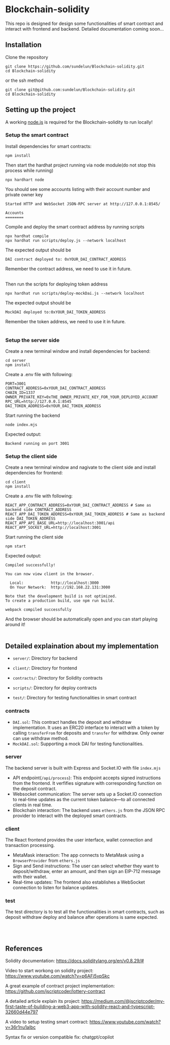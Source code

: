 # Blockchain-solidity

This repo is designed for design some functionalities of smart contract and interact with frontend and backend. Detailed documentation coming soon...

## Installation
Clone the repository
```shell
git clone https://github.com/sundelun/Blockchain-solidity.git
cd Blockchain-solidity
```
or the ssh method
```shell
git clone git@github.com:sundelun/Blockchain-solidity.git
cd Blockchain-solidity
```

## Setting up the project
A working [node.js](https://nodejs.org/en) is required for the Blockchain-solidity to run locally!

### Setup the smart contract
Install dependencies for smart contracts:
```shell
npm install
```

Then start the hardhat project running via node module(do not stop this process while running)
```shell
npx hardhart node
```

You should see some accounts listing with their account number and private owner key
```shell
Started HTTP and WebSocket JSON-RPC server at http://127.0.0.1:8545/

Accounts
========
```

Compile and deploy the smart contract address by running scripts
```shell
npx hardhat compile
npx hardhat run scripts/deploy.js --network localhost
```

The expected output should be
```shell
DAI contract deployed to: 0xYOUR_DAI_CONTRACT_ADDRESS
```
Remember the contract address, we need to use it in future.<br><br>

Then run the scripts for deploying token address
```shell
npx hardhat run scripts/deploy-mockDai.js --network localhost
```
The expected output should be
```shell
MockDAI deployed to:0xYOUR_DAI_TOKEN_ADDRESS
```
Remember the token address, we need to use it in future.
<br><br>

### Setup the server side
Create a new terminal window and install dependencies for backend:
```shell
cd server
npm install
```

Create a .env file with following:
```shell
PORT=3001
CONTRACT_ADDRESS=0xYOUR_DAI_CONTRACT_ADDRESS
CHAIN_ID=1337
OWNER_PRIVATE_KEY=0xTHE_OWNER_PRIVATE_KEY_FOR_YOUR_DEPLOYED_ACCOUNT
RPC_URL=http://127.0.0.1:8545
DAI_TOKEN_ADDRESS=0xYOUR_DAI_TOKEN_ADDRESS
```

Start running the backend
```shell
node index.mjs
```
Expected output:
```shell
Backend running on port 3001
```

### Setup the client side
Create a new terminal window and nagivate to the client side and install dependencies for frontend:
```shell
cd client
npm install
```

Create a .env file with following:
```shell
REACT_APP_CONTRACT_ADDRESS=0xYOUR_DAI_CONTRACT_ADDRESS # Same as backend side CONTRACT_ADDRESS
REACT_APP_DAI_TOKEN_ADDRESS=0xYOUR_DAI_TOKEN_ADDRESS # Same as backend side DAI_TOKEN_ADDRESS
REACT_APP_API_BASE_URL=http://localhost:3001/api
REACT_APP_SOCKET_URL=http://localhost:3001
```

Start running the client side
```shell
npm start
```

Expected output:
```shell
Compiled successfully!

You can now view client in the browser.

  Local:            http://localhost:3000
  On Your Network:  http://192.168.22.131:3000

Note that the development build is not optimized.
To create a production build, use npm run build.

webpack compiled successfully
```
And the browser should be automatically open and you can start playing around it! <br><br>

## Detailed explaination about my implementation
- `server/`: Directory for backend 

- `client/`: Directory for frontend 

- `contracts/`: Directory for Solidity contracts

- `scripts/`: Directory for deploy contracts

- `test/`: Directory for testing functionalities in smart contract

### contracts
- `DAI.sol`: This contract handles the deposit and withdraw implementation. It uses an ERC20 interface to interact with a token by calling `transferFrom` for deposits and `transfer` for withdraw. Only owner can use withdraw method.
- `MockDAI.sol`: Supporting a mock DAI for testing functionalities.

### server
The backend server is built with Express and Socket.IO with file `index.mjs`

- API endpoint(`/api/process`): This endpoint accepts signed instructions from the frontend. It verfifies signature with corresponding function on the deposit contract.
- Websocket communication: The server sets up a Socket.IO connection to real-time updates as the current token balance—to all connected clients in real time.
- Blockchain interaction: The backend uses `ethers.js` from the JSON RPC provider to interact with the deployed smart contracts.

### client
The React frontend provides the user interface, wallet connection and transaction processing.
- MetaMask interaction: The app connects to MetaMask using a `BrowserProvider` from `ethers.js`
- Sign and Send instructions: The user can select whether they want to deposit/withdraw, enter an amount, and then sign an EIP-712 message with their wallet.
- Real-time updates: The frontend also establishes a WebSocket connection to listen for balance updates.

### test
The test directory is to test all the functionalities in smart contracts, such as deposit withdraw deploy and balance after operations is same expected.


<br><br>

## References
Solidity documentation: https://docs.soliditylang.org/en/v0.8.29/#

Video to start workong on solidity project: https://www.youtube.com/watch?v=p6AFi5vpSkc

A great example of contract project implementation: https://github.com/jscriptcoder/lottery-contract

A detailed article explain its project: https://medium.com/@jscriptcoder/my-first-taste-of-building-a-web3-app-with-solidity-react-and-typescript-32660d44e797

A video to setup testing smart contract: https://www.youtube.com/watch?v=36r1nu1aIbc

Syntax fix or version compatible fix: chatgpt/copilot

